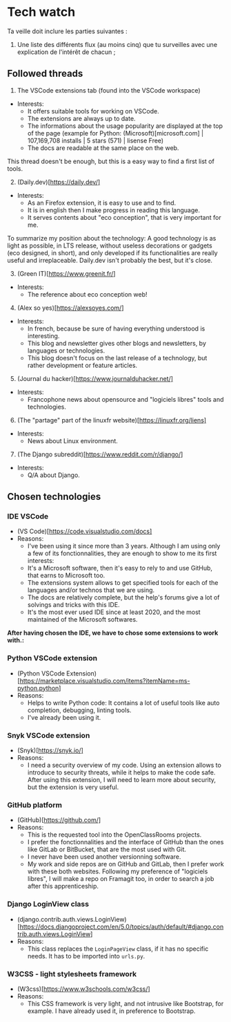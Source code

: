 
# Tech watch 

Ta veille doit inclure les parties suivantes : 
1. Une liste des différents flux (au moins cinq) que tu surveilles avec une explication de l'intérêt de chacun ; 


## Followed threads 

1. The VSCode extensions tab (found into the VSCode workspace) 
*  Interests: 
    - It offers suitable tools for working on VSCode. 
    - The extensions are always up to date. 
    - The informations about the usage popularity are displayed at the top of the page 
    (example for Python: (Microsoft)[microsoft.com] | 107,169,708 installs | 5 stars (571) | lisense Free) 
    - The docs are readable at the same place on the web. 

This thread doesn't be enough, but this is a easy way to find a first list of tools. 


2. (Daily.dev)[https://daily.dev/] 
*  Interests: 
    - As an Firefox extension, it is easy to use and to find. 
    - It is in english then I make progress in reading this language. 
    - It serves contents about "eco conception", that is very important for me. 

To summarize my position about the technology: 
A good technology is as light as possible, in LTS release, without useless decorations or gadgets (eco designed, in short), and only developed if its functionalities are really useful and irreplaceable. 
Daily.dev isn't probably the best, but it's close. 


3. (Green IT)[https://www.greenit.fr/]  
*  Interests: 
    - The reference about eco conception web! 


4. (Alex so yes)[https://alexsoyes.com/]
*  Interests: 
    - In french, because be sure of having everything understood is interesting.  
    - This blog and newsletter gives other blogs and newsletters, by languages or technologies. 
    - This blog doesn't focus on the last release of a technology, but rather development or feature articles. 


5. (Journal du hacker)[https://www.journalduhacker.net/] 
*  Interests: 
    - Francophone news about opensource and "logiciels libres" tools and technologies. 


6. (The "partage" part of the linuxfr website)[https://linuxfr.org/liens] 
*  Interests: 
    - News about Linux environment. 


7. (The Django subreddit)[https://www.reddit.com/r/django/] 
*  Interests: 
    - Q/A about Django. 



## Chosen technologies 

### IDE VSCode 
*  (VS Code)[https://code.visualstudio.com/docs]  
*  Reasons: 
    - I've been using it since more than 3 years. 
    Although I am using only a few of its fonctionnalities, they are enough to show to me its first interests: 
    - It's a Microsoft software, then it's easy to rely to and use GitHub, that earns to Microsoft too. 
    - The extensions system allows to get specified tools for each of the languages and/or technos that we are using. 
    - The docs are relatively complete, but the help's forums give a lot of solvings and tricks with this IDE. 
    - It's the most ever used IDE since at least 2020, and the most maintained of the Microsoft softwares. 

**After having chosen the IDE, we have to chose some extensions to work with.:** 

### Python VSCode extension 
*  (Python VSCode Extension)[https://marketplace.visualstudio.com/items?itemName=ms-python.python] 
*  Reasons: 
    - Helps to write Python code: It contains a lot of useful tools like auto completion, debugging, linting tools. 
    - I've already been using it. 

### Snyk VSCode extension 
*  (Snyk)[https://snyk.io/] 
*  Reasons: 
    - I need a security overview of my code. Using an extension allows to introduce to security threats, while it helps to make the code safe. 
    After using this extension, I will need to learn more about security, but the extension is very useful. 


### GitHub platform 
*  (GitHub)[https://github.com/] 
*  Reasons: 
    - This is the requested tool into the OpenClassRooms projects. 
    - I prefer the fonctionnalities and the interface of GitHub than the ones like GitLab or BitBucket, that are the most used with Git. 
    - I never have been used another versionning software. 
    - My work and side repos are on GitHub and GitLab, then I prefer work with these both websites. 
    Following my preference of "logiciels libres", I will make a repo on Framagit too, in order to search a job after this apprenticeship. 


### Django LoginView class 
*  (django.contrib.auth.views.LoginView)[https://docs.djangoproject.com/en/5.0/topics/auth/default/#django.contrib.auth.views.LoginView] 
*  Reasons: 
    - This class replaces the `LoginPageView` class, if it has no specific needs. It has to be imported into `urls.py`. 


### W3CSS - light stylesheets framework 
*  (W3css)[https://www.w3schools.com/w3css/] 
*  Reasons: 
    - This CSS framework is very light, and not intrusive like Bootstrap, for example. I have already used it, in preference to Bootstrap. 




